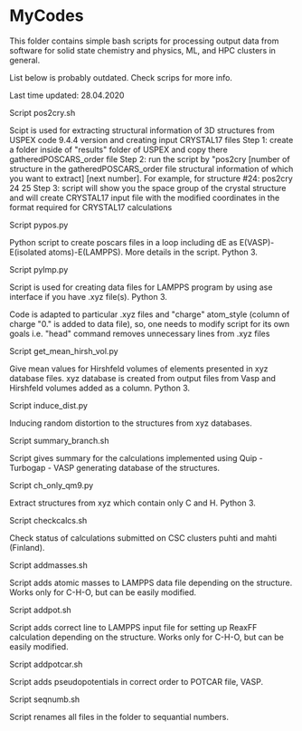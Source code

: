 # MyCodes
This folder contains simple bash scripts for processing output data from software for solid state chemistry and physics, ML, and HPC clusters in general.

List below is probably outdated. Check scrips for more info.

Last time updated: 28.04.2020

Script pos2cry.sh

Scipt is used for extracting structural information of 3D structures from USPEX code 9.4.4 version and creating input CRYSTAL17 files
Step 1: create a folder inside of "results" folder of USPEX and copy there gatheredPOSCARS_order file
Step 2: run the script by "pos2cry [number of structure in the gatheredPOSCARS_order file structural information of which you want to extract] [next number]. For example, for structure #24: pos2cry 24 25 
Step 3: script will show you the space group of the crystal structure and will create CRYSTAL17 input file with the modified coordinates in the format required for CRYSTAL17 calculations

Script pypos.py

Python script to create poscars files in a loop including dE as E(VASP)-E(isolated atoms)-E(LAMPPS). More details in the script. Python 3.

Script pylmp.py

Script is used for creating data files for LAMPPS program by using ase interface if you have .xyz file(s). Python 3.

Code is adapted to particular .xyz files and "charge" atom_style (column of charge "0." is added to data file), so, one needs to modify script for its own goals i.e. "head" command removes unnecessary lines from .xyz files 

Script get_mean_hirsh_vol.py

Give mean values for Hirshfeld volumes of elements presented in xyz database files. xyz database is created from output files from Vasp and Hirshfeld volumes added as a column. Python 3.

Script induce_dist.py

Inducing random distortion to the structures from xyz databases.

Script summary_branch.sh

Script gives summary for the calculations implemented using Quip - Turbogap - VASP generating database of the structures.

Script ch_only_qm9.py

Extract structures from xyz which contain only C and H. Python 3.

Script checkcalcs.sh

Check status of calculations submitted on CSC clusters puhti and mahti (Finland).

Script addmasses.sh

Script adds atomic masses to LAMPPS data file depending on the structure. Works only for C-H-O, but can be easily modified.

Script addpot.sh

Script adds correct line to LAMPPS input file for setting up ReaxFF calculation depending on the structure. Works only for C-H-O, but can be easily modified.

Script addpotcar.sh

Script adds pseudopotentials in correct order to POTCAR file, VASP. 

Script seqnumb.sh

Script renames all files in the folder to sequantial numbers.

